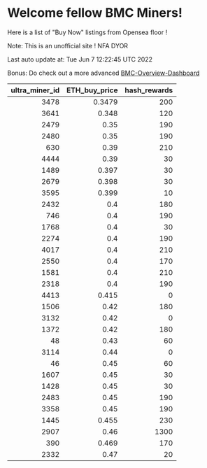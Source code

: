 # Welcome fellow BMC Miners!
Here is a list of "Buy Now" listings from Opensea floor !

Note: This is an unofficial site ! NFA DYOR

Last auto update at: Tue Jun  7 12:22:45 UTC 2022

Bonus: Do check out a more advanced [BMC-Overview-Dashboard](https://dune.com/defifunk/BMC-Overview-Dashboard)


|   ultra_miner_id |   ETH_buy_price |   hash_rewards |
|-----------------:|----------------:|---------------:|
|             3478 |          0.3479 |            200 |
|             3641 |          0.348  |            120 |
|             2479 |          0.35   |            190 |
|             2480 |          0.35   |            190 |
|              630 |          0.39   |            210 |
|             4444 |          0.39   |             30 |
|             1489 |          0.397  |             30 |
|             2679 |          0.398  |             30 |
|             3595 |          0.399  |             10 |
|             2432 |          0.4    |            180 |
|              746 |          0.4    |            190 |
|             1768 |          0.4    |             30 |
|             2274 |          0.4    |            190 |
|             4017 |          0.4    |            210 |
|             2550 |          0.4    |            170 |
|             1581 |          0.4    |            210 |
|             2318 |          0.4    |            190 |
|             4413 |          0.415  |              0 |
|             1506 |          0.42   |            180 |
|             3132 |          0.42   |              0 |
|             1372 |          0.42   |            180 |
|               48 |          0.43   |             60 |
|             3114 |          0.44   |              0 |
|               46 |          0.45   |             60 |
|             1607 |          0.45   |             30 |
|             1428 |          0.45   |             30 |
|             2483 |          0.45   |            190 |
|             3358 |          0.45   |            190 |
|             1445 |          0.455  |            230 |
|             2907 |          0.46   |           1300 |
|              390 |          0.469  |            170 |
|             2332 |          0.47   |             20 |